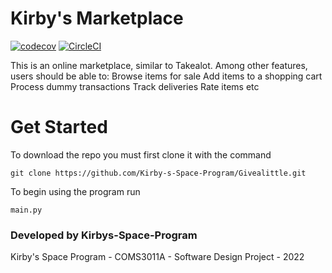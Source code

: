 # Kirby's Marketplace
[![codecov](https://codecov.io/gh/Kirby-s-Space-Program/Givealittle/branch/main/graph/badge.svg?token=IVQLB73VZI)](https://codecov.io/gh/Kirby-s-Space-Program/Givealittle)
[![CircleCI](https://dl.circleci.com/status-badge/img/gh/Kirby-s-Space-Program/Givealittle/tree/main.svg?style=svg)](https://dl.circleci.com/status-badge/redirect/gh/Kirby-s-Space-Program/Givealittle/tree/main)

This is an online marketplace, similar to Takealot. Among other features, users should be able to:
Browse items for sale
Add items to a shopping cart
Process dummy transactions
Track deliveries
Rate items
etc

# Get Started

To download the repo you must first clone it with the command

```
git clone https://github.com/Kirby-s-Space-Program/Givealittle.git
```

To begin using the program run 
```
main.py
```

### Developed by Kirbys-Space-Program
Kirby's Space Program - COMS3011A - Software Design Project - 2022